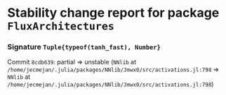 # Stability change report for package `FluxArchitectures`

### Signature `Tuple{typeof(tanh_fast), Number}`

Commit `8cdb639`: partial => unstable (`NNlib` at `/home/jecmejan/.julia/packages/NNlib/Jmwx0/src/activations.jl:798` => `NNlib` at `/home/jecmejan/.julia/packages/NNlib/Jmwx0/src/activations.jl:798`)  

